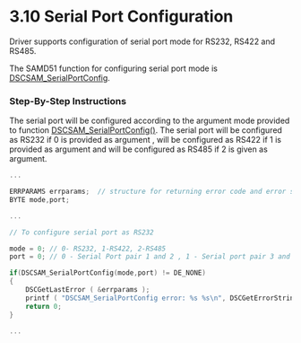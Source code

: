 # 3.10 Serial Port Configuration

Driver supports configuration of serial port mode for RS232, RS422 and RS485.

The SAMD51 function for configuring serial port mode is [DSCSAM\_SerialPortConfig](../9.-samd51-apis/dscsam_serialportconfig.md).

### Step-By-Step Instructions

The serial port will be configured according to the argument mode provided to function [DSCSAM\_SerialPortConfig\(\)](../9.-samd51-apis/dscsam_serialportconfig.md). The serial port will be configured as RS232 if 0 is provided as argument , will be configured as RS422 if 1 is provided as argument and will be configured as RS485 if 2 is given as argument.

```c
...

ERRPARAMS errparams;  // structure for returning error code and error string
BYTE mode,port;

...

// To configure serial port as RS232

mode = 0; // 0- RS232, 1-RS422, 2-RS485
port = 0; // 0 - Serial Port pair 1 and 2 , 1 - Serial port pair 3 and 4

if(DSCSAM_SerialPortConfig(mode,port) != DE_NONE)
{
    DSCGetLastError ( &errparams );
    printf ( "DSCSAM_SerialPortConfig error: %s %s\n", DSCGetErrorString ( errparams.ErrCode ), errparams.errstring );
    return 0;
}

...
```

